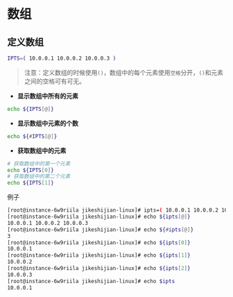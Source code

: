 # 数组


## 定义数组

```bash
IPTS=( 10.0.0.1 10.0.0.2 10.0.0.3 )
```

> 注意：定义数组的时候使用`()`，数组中的每个元素使用`空格`分开，`()`和元素之间的空格可有可无。

- **显示数组中所有的元素**

```bash
echo ${IPTS[@]}
```

- **显示数组中元素的个数**

```bash
echo ${#IPTS[@]}
```

- **获取数组中的元素**

```bash
# 获取数组中的第一个元素
echo ${IPTS[0]}
# 获取数组中的第二个元素
echo ${IPTS[1]}
```

例子

```bash
[root@instance-6w9riila jikeshijian-linux]# ipts=( 10.0.0.1 10.0.0.2 10.0.0.3 )
[root@instance-6w9riila jikeshijian-linux]# echo ${ipts[@]}
10.0.0.1 10.0.0.2 10.0.0.3
[root@instance-6w9riila jikeshijian-linux]# echo ${#ipts[@]}
3
[root@instance-6w9riila jikeshijian-linux]# echo ${ipts[0]}
10.0.0.1
[root@instance-6w9riila jikeshijian-linux]# echo ${ipts[1]}
10.0.0.2
[root@instance-6w9riila jikeshijian-linux]# echo ${ipts[2]}
10.0.0.3
[root@instance-6w9riila jikeshijian-linux]# echo $ipts
10.0.0.1
```